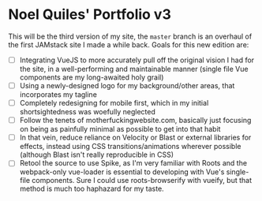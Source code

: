 # Noel Quiles' Portfolio v3

This will be the third version of my site, the `master` branch is an overhaul of the first JAMstack site I made a while back. Goals for this new edition are: 

- [ ] Integrating VueJS to more accurately pull off the original vision I had for the site, in a well-performing and maintainable manner (single file Vue components are my long-awaited holy grail)
- [ ] Using a newly-designed logo for my background/other areas, that incorporates my tagline
- [ ] Completely redesigning for mobile first, which in my initial shortsightedness was woefully neglected
- [ ] Follow the tenets of motherfuckingwebsite.com, basically just focusing on being as painfully minimal as possible to get into that habit
- [ ] In that vein, reduce reliance on Velocity or Blast or external libraries for effects, instead using CSS transitions/animations wherever possible (although Blast isn't really reproducible in CSS)
- [ ] Retool the source to use Spike, as I'm very familiar with Roots and the webpack-only vue-loader is essential to developing with Vue's single-file components. Sure I could use roots-browserify with vueify, but that method is much too haphazard for my taste.